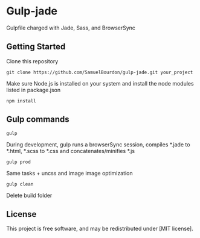 # Gulp-jade

Gulpfile charged with Jade, Sass, and BrowserSync

## Getting Started

Clone this repository
```
git clone https://github.com/SamuelBourdon/gulp-jade.git your_project
```

Make sure Node.js is installed on your system and install the node modules listed in package.json
```
npm install
```

## Gulp commands

```
gulp
```
During development, gulp runs a browserSync session, compiles *.jade to *.html, *.scss to *.css and concatenates/minifies *.js

```
gulp prod
```
Same tasks + uncss and image image optimization

```
gulp clean
```
Delete build folder


## License

This project is free software, and may be redistributed under [MIT license].